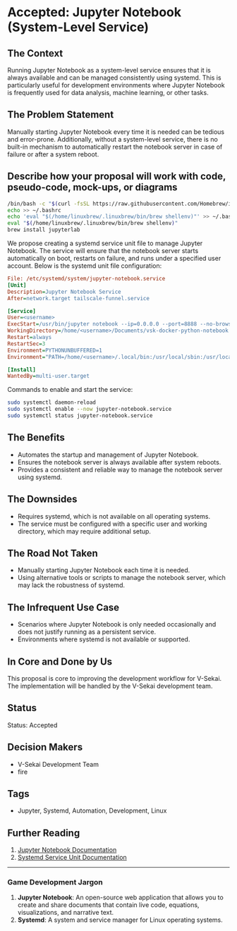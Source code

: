 # Accepted: Jupyter Notebook (System-Level Service)

## The Context

Running Jupyter Notebook as a system-level service ensures that it is always available and can be managed consistently using systemd. This is particularly useful for development environments where Jupyter Notebook is frequently used for data analysis, machine learning, or other tasks.

## The Problem Statement

Manually starting Jupyter Notebook every time it is needed can be tedious and error-prone. Additionally, without a system-level service, there is no built-in mechanism to automatically restart the notebook server in case of failure or after a system reboot.

## Describe how your proposal will work with code, pseudo-code, mock-ups, or diagrams

```bash
/bin/bash -c "$(curl -fsSL https://raw.githubusercontent.com/Homebrew/install/HEAD/install.sh)"
echo >> ~/.bashrc
echo 'eval "$(/home/linuxbrew/.linuxbrew/bin/brew shellenv)"' >> ~/.bashrc
eval "$(/home/linuxbrew/.linuxbrew/bin/brew shellenv)"
brew install jupyterlab
```

We propose creating a systemd service unit file to manage Jupyter Notebook. The service will ensure that the notebook server starts automatically on boot, restarts on failure, and runs under a specified user account. Below is the systemd unit file configuration:

```ini
File: /etc/systemd/system/jupyter-notebook.service
[Unit]
Description=Jupyter Notebook Service
After=network.target tailscale-funnel.service

[Service]
User=<username>
ExecStart=/usr/bin/jupyter notebook --ip=0.0.0.0 --port=8888 --no-browser --ServerApp.token='<password>'
WorkingDirectory=/home/<username>/Documents/vsk-docker-python-notebook
Restart=always
RestartSec=3
Environment=PYTHONUNBUFFERED=1
Environment="PATH=/home/<username>/.local/bin:/usr/local/sbin:/usr/local/bin:/usr/sbin:/usr/bin:/sbin:/bin"

[Install]
WantedBy=multi-user.target
```

Commands to enable and start the service:

```bash
sudo systemctl daemon-reload
sudo systemctl enable --now jupyter-notebook.service
sudo systemctl status jupyter-notebook.service
```

## The Benefits

- Automates the startup and management of Jupyter Notebook.
- Ensures the notebook server is always available after system reboots.
- Provides a consistent and reliable way to manage the notebook server using systemd.

## The Downsides

- Requires systemd, which is not available on all operating systems.
- The service must be configured with a specific user and working directory, which may require additional setup.

## The Road Not Taken

- Manually starting Jupyter Notebook each time it is needed.
- Using alternative tools or scripts to manage the notebook server, which may lack the robustness of systemd.

## The Infrequent Use Case

- Scenarios where Jupyter Notebook is only needed occasionally and does not justify running as a persistent service.
- Environments where systemd is not available or supported.

## In Core and Done by Us

This proposal is core to improving the development workflow for V-Sekai. The implementation will be handled by the V-Sekai development team.

## Status

Status: Accepted <!-- Draft | Proposed | Rejected | Accepted | Deprecated | Superseded by -->

## Decision Makers

- V-Sekai Development Team
- fire

## Tags

- Jupyter, Systemd, Automation, Development, Linux

## Further Reading

1. [Jupyter Notebook Documentation](https://jupyter.org/documentation)
2. [Systemd Service Unit Documentation](https://www.freedesktop.org/software/systemd/man/systemd.service.html)

---

### Game Development Jargon

1. **Jupyter Notebook**: An open-source web application that allows you to create and share documents that contain live code, equations, visualizations, and narrative text.
2. **Systemd**: A system and service manager for Linux operating systems.
